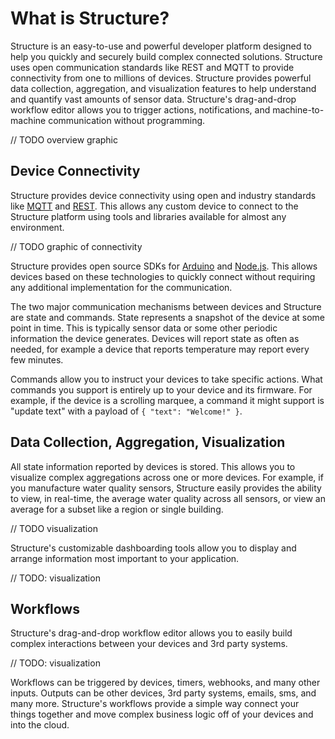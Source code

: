 # What is Structure?

Structure is an easy-to-use and powerful developer platform designed to help you quickly and securely build complex connected solutions. Structure uses open communication standards like REST and MQTT to provide connectivity from one to millions of devices. Structure provides powerful data collection, aggregation, and visualization features to help understand and quantify vast amounts of sensor data. Structure's drag-and-drop workflow editor allows you to trigger actions, notifications, and machine-to-machine communication without programming.

// TODO overview graphic

## Device Connectivity

Structure provides device connectivity using open and industry standards like [MQTT](#) and [REST](#). This allows any custom device to connect to the Structure platform using tools and libraries available for almost any environment.

// TODO graphic of connectivity

Structure provides open source SDKs for [Arduino](https://github.com/GetStructure/structure-sdk-js) and [Node.js](https://github.com/GetStructure/structure-sdk-js). This allows devices based on these technologies to quickly connect without requiring any additional implementation for the communication.

The two major communication mechanisms between devices and Structure are state and commands. State represents a snapshot of the device at some point in time. This is typically sensor data or some other periodic information the device generates. Devices will report state as often as needed, for example a device that reports temperature may report every few minutes.

Commands allow you to instruct your devices to take specific actions. What commands you support is entirely up to your device and its firmware. For example, if the device is a scrolling marquee, a command it might support is "update text" with a payload of `{ "text": "Welcome!" }`.

## Data Collection, Aggregation, Visualization

All state information reported by devices is stored. This allows you to visualize complex aggregations across one or more devices. For example, if you manufacture water quality sensors, Structure easily provides the ability to view, in real-time, the average water quality across all sensors, or view an average for a subset like a region or single building.

// TODO visualization

Structure's customizable dashboarding tools allow you to display and arrange information most important to your application.

// TODO: visualization

## Workflows

Structure's drag-and-drop workflow editor allows you to easily build complex interactions between your devices and 3rd party systems.

// TODO: visualization

Workflows can be triggered by devices, timers, webhooks, and many other inputs. Outputs can be other devices, 3rd party systems, emails, sms, and many more. Structure's workflows provide a simple way connect your things together and move complex business logic off of your devices and into the cloud.
